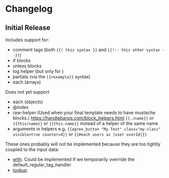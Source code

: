 # Changelog

## Initial Release

Includes support for:

- comment tags (both `{{! this syntax }}` and `{{!-- this other syntax --}}`)
- if blocks
- unless blocks
- log helper (but only for )
- partials (via the `{{>example}}` syntax)
- each (arrays)


Does not yet support 
- each (objects)
- @index
- raw-helper (Used when your final template needs to have mustache blocks.) https://handlebarsjs.com/block_helpers.html
`{{./name}}` or `{{this/name}}` or `{{this.name}}` instead of a helper of the same name
- arguments in helpers e.g. `{{agree_button "My Text" class="my-class" visible=true counter=4}}` or `{{#each users as |user userId|}}`


These ones probably will not be implemented because they are too tightly coupled to the input data:
- [with](https://handlebarsjs.com/guide/builtin-helpers.html#with). Could be implemented if we temporarily override the default_regular_tag_handler
- [lookup](https://handlebarsjs.com/guide/builtin-helpers.html#lookup)
